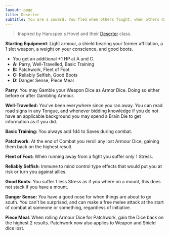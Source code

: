```yaml
---
layout: page
title: Deserter
subtitle: You are a coward. You fled when others fought, when others died. The weight of your guilt rests solely on your back, wearing away at your good boots.
---
```

>Inspired by Haruspex's Hovel and their [Deserter](https://haruspexhovel.blogspot.com/2020/10/deserter-glog-class.html) class.

**Starting Equipment**: Light armour, a shield bearing your former affiliation, a 1 slot weapon, a weight on your conscience, and good boots.

- You get an additional +1 HP at A and C.
- **A:** Parry, Well-Travelled, Basic Training
- **B:** Patchwork, Fleet of Foot
- **C:** Reliably Selfish, Good Boots
- **D:** Danger Sense, Piece Meal

**Parry**: You may Gamble your Weapon Dice as Armor Dice. Doing so either before or after Gambling Armour.

**Well-Travelled:** You've been everywhere since you ran away. You can read road signs in any Tongue, and whenever bidding knowledge if you do not have an applicable background you may spend a Brain Die to get information as if you did.

**Basic Training:** You always add 1d4 to Saves during combat.

**Patchwork**: At the end of Combat you reroll any lost Armour Dice, gaining them back on the highest result. 

**Fleet of Foot:** When running away from a fight you suffer only 1 Stress.

**Reliably Selfish**: Immune to mind control type effects that would put you at risk or turn you against allies.

**Good Boots**: You suffer 1 less Stress as if you where on a mount, this does not stack if you have a mount.

**Danger Sense:** You have a good nose for when things are about to go south. You can't be surprised, and can make a free melee attack at the start of combat at someone or something, regardless of initiative.

**Piece Meal**: When rolling Armour Dice for Patchwork, gain the Dice back on the highest 2 results. Patchwork now also applies to Weapon and Shield dice lost.
